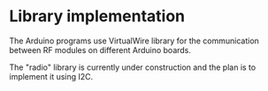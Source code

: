 # Library implementation

The Arduino programs use VirtualWire library for the communication between RF modules on different Arduino boards.

The "radio" library is currently under construction and the plan is to implement it using I2C.
